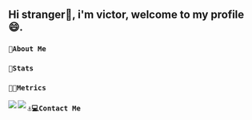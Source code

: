 ## Hi stranger👋, i'm victor, welcome to my profile 😄.
### `🧩About Me`

### `🦾Stats`

### `👨‍💻Metrics`
<img align="left" src="https://github-readme-stats.vercel.app/api?username=victor291201&theme=tokyonight">
<img align="left" src="https://github-readme-stats.vercel.app/api/top-langs/?username=victor291201&langs_count=6&theme=tokyonight&layout=compact">

### `⚓💻Contact Me`
